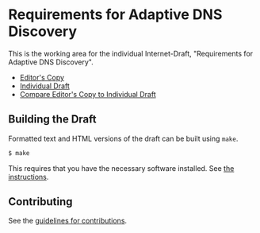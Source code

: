 # Requirements for Adaptive DNS Discovery

This is the working area for the individual Internet-Draft, "Requirements for Adaptive DNS Discovery".

* [Editor's Copy](https://ietf-wg-add.github.io/draft-add-requirements/#go.draft-add-requirements.html)
* [Individual Draft](https://tools.ietf.org/html/draft-add-requirements)
* [Compare Editor's Copy to Individual Draft](https://ietf-wg-add.github.io/draft-add-requirements/#go.draft-add-requirements.diff)

## Building the Draft

Formatted text and HTML versions of the draft can be built using `make`.

```sh
$ make
```

This requires that you have the necessary software installed.  See
[the instructions](https://github.com/martinthomson/i-d-template/blob/master/doc/SETUP.md).


## Contributing

See the
[guidelines for contributions](https://github.com/ietf-wg-add/draft-add-requirements/blob/master/CONTRIBUTING.md).
